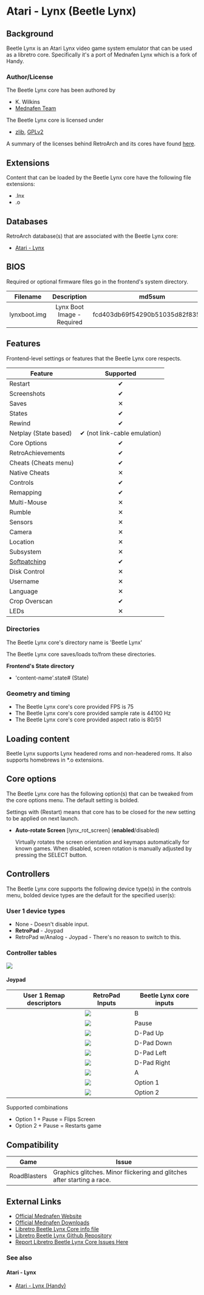 # Atari - Lynx (Beetle Lynx)

## Background

Beetle Lynx is an Atari Lynx video game system emulator that can be used as a libretro core. Specifically it's a port of Mednafen Lynx which is a fork of Handy.

### Author/License

The Beetle Lynx core has been authored by

- K. Wilkins
- [Mednafen Team](https://mednafen.github.io/)

The Beetle Lynx core is licensed under

- [zlib](https://github.com/libretro/beetle-lynx-libretro/blob/master/mednafen/lynx/license.txt), [GPLv2](https://github.com/libretro/beetle-lynx-libretro/blob/master/COPYING)

A summary of the licenses behind RetroArch and its cores have found [here](../development/licenses.md).

## Extensions

Content that can be loaded by the Beetle Lynx core have the following file extensions:

- .lnx
- .o

## Databases

RetroArch database(s) that are associated with the Beetle Lynx core:

- [Atari - Lynx](https://github.com/libretro/libretro-database/blob/master/rdb/Atari%20-%20Lynx.rdb)

## BIOS

Required or optional firmware files go in the frontend's system directory.

|   Filename    |    Description             |              md5sum              |
|:-------------:|:--------------------------:|:--------------------------------:|
| lynxboot.img  | Lynx Boot Image - Required | fcd403db69f54290b51035d82f835e7b |

## Features

Frontend-level settings or features that the Beetle Lynx core respects.

| Feature           | Supported |
|-------------------|:---------:|
| Restart           | ✔         |
| Screenshots       | ✔         |
| Saves             | ✕         |
| States            | ✔         |
| Rewind            | ✔         |
| Netplay (State based) | ✔ (not link-cable emulation)         |
| Core Options      | ✔         |
| RetroAchievements | ✔         |
| Cheats (Cheats menu) | ✔         |
| Native Cheats     | ✕         |
| Controls          | ✔         |
| Remapping         | ✔         |
| Multi-Mouse       | ✕         |
| Rumble            | ✕         |
| Sensors           | ✕         |
| Camera            | ✕         |
| Location          | ✕         |
| Subsystem         | ✕         |
| [Softpatching](../guides/softpatching.md) | ✔         |
| Disk Control      | ✕         |
| Username          | ✕         |
| Language          | ✕         |
| Crop Overscan     | ✔         |
| LEDs              | ✕         |

### Directories

The Beetle Lynx core's directory name is 'Beetle Lynx'

The Beetle Lynx core saves/loads to/from these directories.

**Frontend's State directory**

- 'content-name'.state# (State)

### Geometry and timing

- The Beetle Lynx core's core provided FPS is 75
- The Beetle Lynx core's core provided sample rate is 44100 Hz
- The Beetle Lynx core's core provided aspect ratio is 80/51

## Loading content

Beetle Lynx supports Lynx headered roms and non-headered roms. It also supports homebrews in *.o extensions.

## Core options

The Beetle Lynx core has the following option(s) that can be tweaked from the core options menu. The default setting is bolded. 

Settings with (Restart) means that core has to be closed for the new setting to be applied on next launch.

- **Auto-rotate Screen** [lynx_rot_screen] (**enabled**/disabled)

	Virtually rotates the screen orientation and keymaps automatically for known games.
	When disabled, screen rotation is manually adjusted by pressing the SELECT button.

## Controllers

The Beetle Lynx core supports the following device type(s) in the controls menu, bolded device types are the default for the specified user(s):

### User 1 device types

- None - Doesn't disable input.
- **RetroPad** - Joypad
- RetroPad w/Analog - Joypad - There's no reason to switch to this.

### Controller tables

![](../image/controller/lynx.png)

#### Joypad

| User 1 Remap descriptors | RetroPad Inputs                                | Beetle Lynx core inputs |
|--------------------------|------------------------------------------------|--------------------------|
|                          | ![](../image/retropad/retro_b.png)             | B                        |
|                          | ![](../image/retropad/retro_start.png)         | Pause                    |
|                          | ![](../image/retropad/retro_dpad_up.png)       | D-Pad Up                 |
|                          | ![](../image/retropad/retro_dpad_down.png)     | D-Pad Down               |
|                          | ![](../image/retropad/retro_dpad_left.png)     | D-Pad Left               |
|                          | ![](../image/retropad/retro_dpad_right.png)    | D-Pad Right              |
|                          | ![](../image/retropad/retro_a.png)             | A                        |
|                          | ![](../image/retropad/retro_l1.png)            | Option 1                 |
|                          | ![](../image/retropad/retro_r1.png)            | Option 2                 |

Supported combinations

* Option 1 + Pause = Flips Screen
* Option 2 + Pause = Restarts game

## Compatibility

| Game             | Issue                                                                   |
|------------------|-------------------------------------------------------------------------|
|  RoadBlasters  | Graphics glitches. Minor flickering and glitches after starting a race.   |

## External Links

- [Official Mednafen Website](https://mednafen.github.io/)
- [Official Mednafen Downloads](https://mednafen.github.io/releases/)
- [Libretro Beetle Lynx Core info file](https://github.com/libretro/libretro-super/blob/master/dist/info/mednafen_lynx_libretro.info)
- [Libretro Beetle Lynx Github Repository](https://github.com/libretro/beetle-lynx-libretro)
- [Report Libretro Beetle Lynx Core Issues Here](https://github.com/libretro/beetle-lynx-libretro/issues)

### See also

#### Atari - Lynx

- [Atari - Lynx (Handy)](handy.md)
